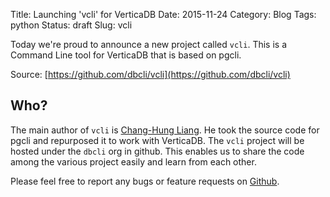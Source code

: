 Title: Launching 'vcli' for VerticaDB
Date: 2015-11-24
Category: Blog
Tags: python 
Status: draft
Slug: vcli

Today we're proud to announce a new project called `vcli`. This is a Command
Line tool for VerticaDB that is based on pgcli.

Source: [https://github.com/dbcli/vcli](https://github.com/dbcli/vcli)

## Who?

The main author of `vcli` is [Chang-Hung
Liang](https://github.com/eliangcs). He took the source code for pgcli and
repurposed it to work with VerticaDB. The `vcli` project will be hosted under
the `dbcli` org in github. This enables us to share the code among the various
project easily and learn from each other.

Please feel free to report any bugs or feature requests on
[Github](https://github.com/dbcli/vcli/issues).
